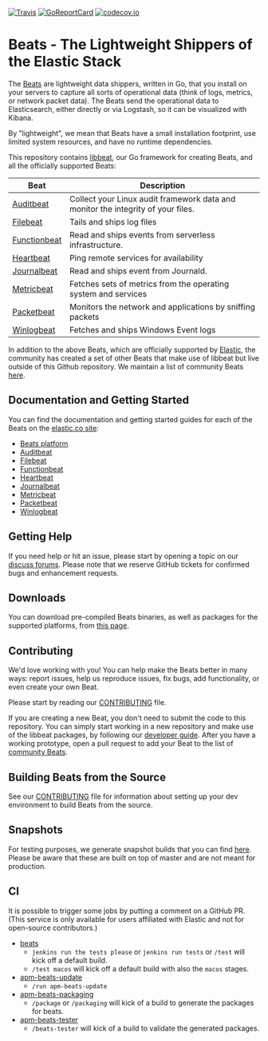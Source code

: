 [![Travis](https://travis-ci.org/elastic/beats.svg?branch=master)](https://travis-ci.org/elastic/beats)
[![GoReportCard](http://goreportcard.com/badge/elastic/beats)](http://goreportcard.com/report/elastic/beats)
[![codecov.io](https://codecov.io/github/elastic/beats/coverage.svg?branch=master)](https://codecov.io/github/elastic/beats?branch=master)

# Beats - The Lightweight Shippers of the Elastic Stack

The [Beats](https://www.elastic.co/products/beats) are lightweight data
shippers, written in Go, that you install on your servers to capture all sorts
of operational data (think of logs, metrics, or network packet data). The Beats
send the operational data to Elasticsearch, either directly or via Logstash, so
it can be visualized with Kibana.

By "lightweight", we mean that Beats have a small installation footprint, use
limited system resources, and have no runtime dependencies.

This repository contains
[libbeat](https://github.com/elastic/beats/tree/master/libbeat), our Go
framework for creating Beats, and all the officially supported Beats:

Beat  | Description
--- | ---
[Auditbeat](https://github.com/elastic/beats/tree/master/auditbeat) | Collect your Linux audit framework data and monitor the integrity of your files.
[Filebeat](https://github.com/elastic/beats/tree/master/filebeat) | Tails and ships log files
[Functionbeat](https://github.com/elastic/beats/tree/master/x-pack/functionbeat) | Read and ships events from serverless infrastructure.
[Heartbeat](https://github.com/elastic/beats/tree/master/heartbeat) | Ping remote services for availability
[Journalbeat](https://github.com/elastic/beats/tree/master/journalbeat) | Read and ships event from Journald.
[Metricbeat](https://github.com/elastic/beats/tree/master/metricbeat) | Fetches sets of metrics from the operating system and services
[Packetbeat](https://github.com/elastic/beats/tree/master/packetbeat) | Monitors the network and applications by sniffing packets
[Winlogbeat](https://github.com/elastic/beats/tree/master/winlogbeat) | Fetches and ships Windows Event logs

In addition to the above Beats, which are officially supported by
[Elastic](https://elastic.co), the community has created a set of other Beats
that make use of libbeat but live outside of this Github repository. We maintain
a list of community Beats
[here](https://www.elastic.co/guide/en/beats/libbeat/master/community-beats.html).

## Documentation and Getting Started

You can find the documentation and getting started guides for each of the Beats
on the [elastic.co site](https://www.elastic.co/guide/):

* [Beats platform](https://www.elastic.co/guide/en/beats/libbeat/current/index.html)
* [Auditbeat](https://www.elastic.co/guide/en/beats/auditbeat/current/index.html)
* [Filebeat](https://www.elastic.co/guide/en/beats/filebeat/current/index.html)
* [Functionbeat](https://www.elastic.co/guide/en/beats/functionbeat/current/index.html)
* [Heartbeat](https://www.elastic.co/guide/en/beats/heartbeat/current/index.html)
* [Journalbeat](https://www.elastic.co/guide/en/beats/journalbeat/current/index.html)
* [Metricbeat](https://www.elastic.co/guide/en/beats/metricbeat/current/index.html)
* [Packetbeat](https://www.elastic.co/guide/en/beats/packetbeat/current/index.html)
* [Winlogbeat](https://www.elastic.co/guide/en/beats/winlogbeat/current/index.html)


## Getting Help

If you need help or hit an issue, please start by opening a topic on our
[discuss forums](https://discuss.elastic.co/c/beats). Please note that we
reserve GitHub tickets for confirmed bugs and enhancement requests.

## Downloads

You can download pre-compiled Beats binaries, as well as packages for the
supported platforms, from [this page](https://www.elastic.co/downloads/beats).

## Contributing

We'd love working with you! You can help make the Beats better in many ways:
report issues, help us reproduce issues, fix bugs, add functionality, or even
create your own Beat.

Please start by reading our [CONTRIBUTING](CONTRIBUTING.md) file.

If you are creating a new Beat, you don't need to submit the code to this
repository. You can simply start working in a new repository and make use of the
libbeat packages, by following our [developer
guide](https://www.elastic.co/guide/en/beats/libbeat/current/new-beat.html).
After you have a working prototype, open a pull request to add your Beat to the
list of [community
Beats](https://github.com/elastic/beats/blob/master/libbeat/docs/communitybeats.asciidoc).

## Building Beats from the Source

See our [CONTRIBUTING](CONTRIBUTING.md) file for information about setting up
your dev environment to build Beats from the source.

## Snapshots

For testing purposes, we generate snapshot builds that you can find [here](https://beats-ci.elastic.co/job/Beats/job/packaging/job/master/lastSuccessfulBuild/gcsObjects/). Please be aware that these are built on top of master and are not meant for production.

## CI

It is possible to trigger some jobs by putting a comment on a GitHub PR.
(This service is only available for users affiliated with Elastic and not for open-source contributors.)

* [beats][]
  * `jenkins run the tests please` or `jenkins run tests` or `/test` will kick off a default build.
  * `/test macos` will kick off a default build with also the `macos` stages.
* [apm-beats-update][]
  * `/run apm-beats-update`
* [apm-beats-packaging][]
  * `/package` or `/packaging` will kick of a build to generate the packages for beats.
* [apm-beats-tester][]
  * `/beats-tester` will kick of a build to validate the generated packages.


[beats]: https://beats-ci.elastic.co/job/Beats/job/beats-beats-mbp/
[apm-beats-update]: https://beats-ci.elastic.co/job/Beats/job/apm-beats-update/
[apm-beats-packaging]: https://beats-ci.elastic.co/job/Beats/job/packaging/
[apm-beats-tester]: https://beats-ci.elastic.co/job/Beats/job/beats-tester/
